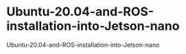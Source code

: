 # Ubuntu-20.04-and-ROS-installation-into-Jetson-nano
Ubuntu-20.04-and-ROS-installation-into-Jetson-nano
